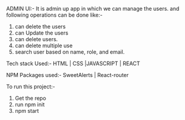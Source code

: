 

ADMIN UI:-
It is admin up app in which we can manage the users.
and following operations can be done
like:-
1.  can delete the users
2.  can Update the users
3.  can delete users.
4.  can delete multiple use
5.  search user based on name, role, and email.


Tech stack Used:-
 HTML | CSS |JAVASCRIPT | REACT 
 
 NPM Packages used:-
  SweetAlerts | React-router 


To run this project:-
1. Get the repo
2. run npm init
3. npm start

